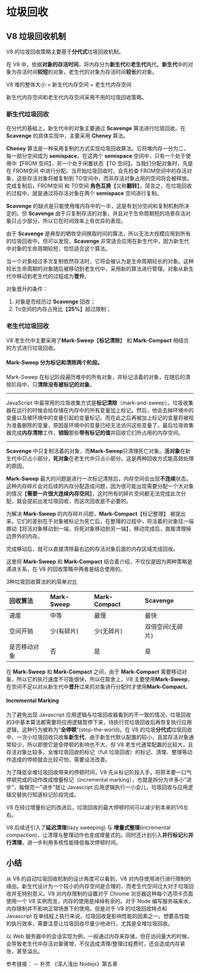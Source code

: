 # 垃圾回收

## V8 垃圾回收机制

V8 的垃圾回收策略主要基于**分代式**垃圾回收机制。

在 V8 中，依据**对象的存活时间**，将内存分为**新生代**和**老生代**两代。**新生代**中的对象为存活时间**较短**的对象，老生代的对象为存活时间**较长**的对象。

V8 堆的整体大小 = 新生代内存空间 + 老生代内存空间

新生代内存空间和老生代内存空间采用不用的垃圾回收策略。

### 新生代垃圾回收

在分代的基础上，新生代中的对象主要通过 **Scavenge** 算法进行垃圾回收。在 **Scavenge** 的具体实现中，主要采用 **Cheney** 算法。

**Cheney** 算法是一种采用复制的方式实现垃圾回收算法。它将堆内存一分为二，每一部分空间成为 **semispace**。在这两个 **semispace** 空间中，只有一个处于使用中【FROM 空间】，另一个处于闲置状态【TO 空间】。当我们分配对象时，先是在 FROM空间 中进行分配。当开始垃圾回收时，会先检查 FROM空间中的存活对象，这些存活对象将被复制到 TO空间中，而非存活对象占用的空间将会被释放。完成复制后，FROM空间 和 TO空间 **角色互换**【又称**翻转**】。简言之，在垃圾回收的过程中，就是通过将存活对象在两个 **semispace** 空间进行复制。

**Scavenge** 的缺点是只能使用堆内存中的一半，这是有划分空间和复制机制所决定的。但 **Scavenge** 由于只复制存活的对象，并且对于生命周期短的场景存活对象只占少部分，所以它在时间效率上有优异的表现。

由于 **Scavenge** 是典型的牺牲空间换取时间的算法，所以无法大规模应用到所有的垃圾回收中。但可以发现，**Scavenge** 非常适合应用在新生代中，因为新生代中对象的生命周期较短，恰恰适合这个算法。

当一个对象经过多次复制依然存活时，它将会被认为是生命周期较长的对象。这种较长生命周期的对象随后被移动到老生代中，采用新的算法进行管理。对象从新生代中移动到老生代的过程成为**晋升**。

对象晋升的条件：
1. 对象是否经历过 **Scavenge** 回收；
1. To空间的内存占用比【**25%**】超过限制；

### 老生代垃圾回收

V8 老生代中主要采用了**Mark-Sweep**【**标记清除**】 和 **Mark-Compact** 相结合的方式进行垃圾回收。

#### Mark-Sweep 分为**标记**和**清除**两个阶段。

Mark-Sweep 在标记阶段遍历堆中的所有对象，并标记活着的对象，在随后的清除阶段中，只**清除没有被标记的对象**。

-----
JavaScript 中最常用的垃圾收集方式是**标记清除**（mark-and-sweep）。垃圾收集器在运行的时候会给存储在内存中的所有变量加上标记。然后，他会去掉环境中的变量以及被环境中的变量引起的变量标记。而在此之后再被加上标记的变量将被视为准备删除的变量，原因是环境中的变量已经无法访问这些变量了。最后垃圾收集器完成**内存清除**工作，**销毁**那些**带有标记的值**并回收它们所占用的内存空间。

-----

**Scavenge** 中只复制活着的对象，而**Mark-Sweep**只清理死亡对象。**活对象**在新生代中只占小部分，**死对象**在老生代中只占小部分。这是两种回收方式能高效处理的原因。

**Mark-Sweep** 最大的问题是进行一次标记清除后，内存空间会出现**不连续**状态。这种内存碎片会对后续的内存分配造成问题，因为很可能出现需要分配一个大对象的情况【**需要一片很大连续内存空间**】，这时所有的碎片空间都无法完成此次分配，就会提前出发垃圾回收，而这次回收是不必要的。

为解决 **Mark-Sweep** 的内存碎片问题，**Mark-Compact**【标记整理】 被提出来。它们的差别在于对象被标记为死亡后，在整理的过程中，将活着的对象往一端挪动【将活对象移动到一端，将死对象移动到另一端】，移动完成后，直接清理掉边界外的内存。

完成移动后，就可以直接清除最右边的存活对象后面的内存区域完成回收。

这里将 **Mark-Sweep** 和 **Mark-Compact** 结合着介绍，不仅仅是因为两种策略是递进关系，在 V8 的回收策略中两者是结合使用的。

3种垃圾回收算法的的简单对比

| 回收算法 | Mark-Sweep | Mark-Compact | Scavenge |
|:---|:---|:---|:---|
|速度|中等|最慢|最快|
|空间开销|少(有碎片)|少(无碎片)|双倍空间(无碎片)|
|是否移动对象|否|是|是|

在 **Mark-Sweep** 和 **Mark-Compact** 之间，由于 **Mark-Compact** 需要移动对象，所以它的执行速度不可能很快，所以在取舍上，V8 主要使用**Mark-Sweep**，在空间不足以对从新生代中**晋升**过来的对象进行分配时才使用**Mark-Compact**。

#### Incremental Marking

为了避免出现 Javascript 应用逻辑与垃圾回收器看到的不一致的情况，垃圾回收的3中基本算法都需要将应用逻辑暂停下来，待执行完垃圾回收后再恢复执行应用逻辑，这种行为被称为"**全停顿**"(stop-the-world)。在 V8 的垃圾**分代式**垃圾回收中，一次小垃圾回收只收集**新生代**，由于新生代默认配置的较小，且其存活对象通常较少，所以即使它是全停顿的影响也不大。但 V8 老生代通常配置的比较大，且存活对象比较多，全堆垃圾回收的标记（full 垃圾回收）的标记、清理、整理等动作造成的停顿就会比较可怕，需要设法改善。

为了降低全堆垃圾回收带来的停顿时间，V8 先从标记阶段入手，将原本要一口气停顿完成的动作改成增量标记（incremental marking），也就是拆分为许多小"进步"，每做完一"进步"就让 Javascript 应用逻辑执行一小会儿，垃圾回收与应用逻辑交替执行知道标记阶段完成。

V8 在经过增量标记的改进后，垃圾回收的最大停顿时间可以减少到本来的1/6左右。

V8 后续还引入了**延迟清理**(lazy sweeping) 与 **增量式整理**(incremental compaction)，让清理与整理动作也变成增量式的。同时还计划引入**并行标记**和**并行清理**，进一步利用多核性能降低每次停顿时间。


## 小结

从 V8 的自动垃圾回收机制的设计角度可以看到，V8 对内存使用进行进行限制的缘由。新生代设计为一个较小的内存空间是合理的，而老生代空间过大对于垃圾回收并无特别意义。V8 对内存限制的设置对于 Chrome 浏览器这种每个选项卡页面使用一个 V8 实例而言，内存的使用是绰绰有余的。对于 Node 编写服务端来水，内存限制并不影响正常场景下的使用。但是对于 V8 的垃圾回收特点和 Javascript 在单线程上执行来说，垃圾回收是影响性能的因素之一。想要高性能的执行效率，需要注意让垃圾回收尽量少地进行，尤其是全堆垃圾回收。

以 Web 服务器中的会话实现为例，一般通过内存来存储，但在访问量大的时候，会导致老生代中存活对象骤增，不仅造成清理/整理过程费时，还会造成内存紧张，甚至溢出。

参考链接：
-- 朴灵 《深入浅出 Nodejs》第五章
